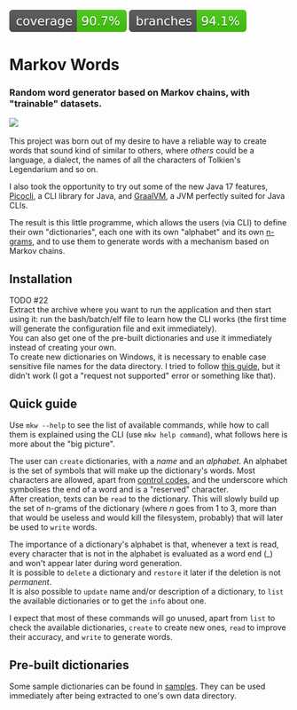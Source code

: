 ![Coverage](.github/badges/jacoco.svg)
![Branches](.github/badges/branches.svg)

# Markov Words
### Random word generator based on Markov chains, with "trainable" datasets.

<img src="https://user-images.githubusercontent.com/52630493/155839196-a6a9895a-2f44-449a-9fda-bc67fb11a7f4.PNG" width="694">

This project was born out of my desire to have a reliable way to create words that sound kind of similar to others,
where *others* could be a language, a dialect, the names of all the characters of Tolkien's Legendarium and so on.

I also took the opportunity to try out some of the new Java 17 features, [Picocli](https://picocli.info/), a CLI library
for Java, and [GraalVM](https://www.graalvm.org/), a JVM perfectly suited for Java CLIs.

The result is this little programme, which allows the users (via CLI) to define their own "dictionaries", each one with
its own "alphabet" and its own [n-grams](https://en.wikipedia.org/wiki/N-gram), and to use them to generate words with
a mechanism based on Markov chains.


## Installation
TODO #22  
Extract the archive where you want to run the application and then start using it: run the bash/batch/elf file to learn
how the CLI works (the first time will generate the configuration file and exit immediately).  
You can also get one of the pre-built dictionaries and use it immediately instead of creating your own.  
To create new dictionaries on Windows, it is necessary to enable case sensitive file names for the data directory. I
tried to follow [this guide](https://docs.microsoft.com/en-us/windows/wsl/case-sensitivity), but it didn't work (I got
a "request not supported" error or something like that).


## Quick guide
Use `mkw --help` to see the list of available commands, while how to call them is explained using the CLI (use `mkw help command`), what follows here is more about 
the "big picture".

The user can `create` dictionaries, with a *name* and an *alphabet*. An alphabet is the set of symbols that will make up the
dictionary's words. Most characters are allowed, apart from [control codes](https://en.wikipedia.org/wiki/C0_and_C1_control_codes),
and the underscore which symbolises the end of a word and is a "reserved" character.  
After creation, texts can be `read` to the dictionary. This will slowly build up the set of n-grams of the dictionary
(where *n* goes from 1 to 3, more than that would be useless and would kill the filesystem, probably) that will later
be used to `write` words.  

The importance of a dictionary's alphabet is that, whenever a text is read, every character that is not in the alphabet
is evaluated as a word end (_) and won't appear later during word generation.  
It is possible to `delete` a dictionary and `restore` it later if the deletion is not *permanent*.  
It is also possible to `update` name and/or description of a dictionary, to `list` the available dictionaries or to
get the `info` about one.

I expect that most of these commands will go unused, apart from `list` to check the available dictionaries, `create`
to create new ones, `read` to improve their accuracy, and `write` to generate words.


## Pre-built dictionaries
Some sample dictionaries can be found in [samples](./samples). They can be used immediately after being extracted
to one's own data directory.

